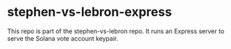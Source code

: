 # stephen-vs-lebron-express
This repo is part of the stephen-vs-lebron repo.
It runs an Express server to serve the Solana vote account keypair.
